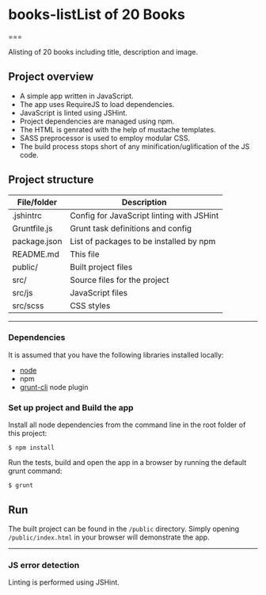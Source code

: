 # books-listList of 20 Books
===

Alisting of 20 books including title, description and image.

## Project overview
- A simple app written in JavaScript.
- The app uses RequireJS to load dependencies.
- JavaScript is linted using JSHint.
- Project dependencies are managed using npm.
- The HTML is genrated with the help of mustache templates.
- SASS preprocessor is used to employ modular CSS.
- The build process stops short of any minification/uglification of the JS code.


## Project structure

File/folder         |Description
--------------------|--------------------------------------------
.jshintrc           |Config for JavaScript linting with JSHint
Gruntfile.js        |Grunt task definitions and config
package.json        |List of packages to be installed by npm
README.md           |This file
public/             |Built project files
src/                |Source files for the project
src/js              |JavaScript files
src/scss            |CSS styles



---

### Dependencies
It is assumed that you have the following libraries installed locally:

* [node](https://nodejs.org/en/)
* npm
* [grunt-cli](https://gruntjs.com/getting-started) node plugin

### Set up project and Build the app
Install all node dependencies from the command line in the root folder of this project:
```
$ npm install
```

Run the tests, build and open the app in a browser by running the default grunt command:
```
$ grunt
```

## Run
The built project can be found in the `/public` directory. Simply opening `/public/index.html` in your browser will demonstrate the app.

---

### JS error detection
Linting is performed using JSHint.
